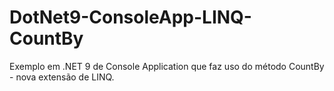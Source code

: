 # DotNet9-ConsoleApp-LINQ-CountBy
Exemplo em .NET 9 de Console Application que faz uso do método CountBy - nova extensão de LINQ.
